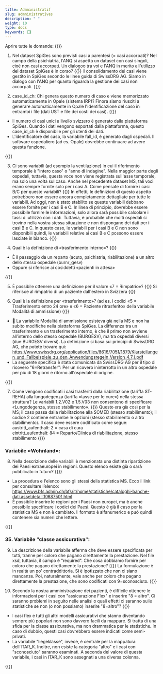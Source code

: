 ```yaml
---
title: Admninistratif
slug: admninistratives
description: " "
weight: 10
type: docs
keywords: []
---
```


Aprire tutte le domande: {{<collapsibleGroupCommand groupId="admninistratives">}}

1. Nel dataset SpiGes sono previsti casi a parentesi (= casi accorpati)? Nel campo della psichiatria, l'ANQ si aspetta un dataset con casi singoli, cioè non casi accorpati. Un dialogoo tra voi e l'ANQ in merito all'utilizzo del dataset SpiGes è in corso?
{{<collapsibleBlock groupId="admninistratives">}}
Il consolidamento dei casi viene gestito in SpiGes secondo le linee guida di SwissDRG AG. Siamo in dialogo con l'ANQ per quanto riguarda la gestione dei casi non accorpati.
{{</collapsibleBlock>}}

2. case_id_ch: Chi genera questo numero di caso e viene memorizzato automaticamente in Opale (sistema IRP)? Finora siamo riusciti a generare automaticamente in Opale l'identificazione del caso in entrambi i file (dati UST e file dei costi dei casi).
{{<collapsibleBlock groupId="admninistratives">}}
<ul>
<li> Il numero di casi unici a livello svizzero è generato dalla piattaforma SpiGes. Quando i dati vengono esportati dalla piattaforma, questo case_id_ch è disponibile per gli utenti dei dati. </li>
<li> L'identificatore del caso, la variabile fall_id, è generato dagli ospedali. Il software ospedaliero (ad es. Opale) dovrebbe continuare ad avere questa funzione. </li>
</ul>
{{</collapsibleBlock>}}

3. Ci sono variabili (ad esempio la ventilazione) in cui il riferimento temporale è "intero caso" o "anno di indagine". Nella maggior parte degli ospedali, tuttavia, questa voce non viene registrata sull'asse temporale, ma solo una volta sul caso. Anche nel precedente dataset MS, tali voci erano sempre fornite solo per i casi A. Come pensate di fornire i casi B/C per queste variabili?
{{<collapsibleBlock groupId="admninistratives">}}
In effetti, le definizioni di questo aspetto potrebbero non essere ancora completamente dettagliate per tutte le variabili. Ad oggi, non è stato stabilito se queste variabili debbano essere fornite per i casi B e C. 
In linea di principio, dovrebbe essere possibile fornire le informazioni, solo allora sarà possibile calcolare i tassi di utilizzo con i dati. Tuttavia, è probabile che molti ospedali si trovino nella vostra stessa situazione e non dispongano dei dati per i casi B e C. In questo caso, le variabili per i casi B e C non sono disponibili quindi, le variabili relative ai casi B e C possono essere lasciate in bianco.
{{</collapsibleBlock>}}

4. Qual è la definizione di «trasferimento interno»?
{{<collapsibleBlock groupId="admninistratives">}}
<ul>
<li> È il passaggio da un reparto (acuto, psichiatria, riabilitazione) a un altro dello stesso ospedale (burnr_gesv) </li>
<li> Oppure si riferisce ai cosiddetti «pazienti in attesa» </li>
</ul>
{{</collapsibleBlock>}}

5. È possibile ottenere una definizione per il valore «7 = Rimpatrio»?
{{<collapsibleBlock groupId="admninistratives">}}
Si riferisce al rimpatrio di un paziente dall'estero in Svizzera 
{{</collapsibleBlock>}}

6. Qual è la definizione per «trasferimento»? (ad es. i codici «5 = Trasferimento entro 24 ore» e «6 = Paziente ritrasferito» della variabile Modalità di ammissione)
{{<collapsibleBlock groupId="admninistratives">}}
<ul>
<li> 	La variabile Modalità di ammissione esisteva già nella MS e non ha subito modifiche nella piattaforma SpiGes. La differenza tra un trasferimento e un trasferimento interno, è che il primo non avviene all’interno dello stesso ospedale (BURGESV), ma tra ospedali diversi (due BURGESV diversi). La definizione si basa sui principi di SwissDRG AG, che potete trovare qui:  <a href="https://www.swissdrg.org/application/files/8616/7051/1879/Klarstellungen_und_Fallbeispiele_zu_den_Anwendungsregeln_Version_4.7_i.pdf"> https://www.swissdrg.org/application/files/8616/7051/1879/Klarstellungen_und_Fallbeispiele_zu_den_Anwendungsregeln_Version_4.7_i.pdf </a> </li>
<li> La seguente specifica è stata comunicata da SwissDRG AG per il tipo di ricovero "6=Retransfer": Per un ricovero ininterrotto in un altro ospedale per più di 18 giorni e ritorno all'ospedale di origine.  </li>
</ul>
{{</collapsibleBlock>}}

7. Come vengono codificati i casi trasferiti dalla riabilitazione (tariffa ST-REHA) alla lungodegenza (tariffa «tasse per le cure») nella stessa struttura? Le variabili 1.2.V02 e 1.5.V03 non consentono di specificare «Lungodegenza, stesso stabilimento».
{{<collapsibleBlock groupId="admninistratives">}}
Questo era già così per la MS; il caso passa dalla riabilitazione alla SOMED (stesso stabilimento); il codice 2 contiene entrambe le opzioni (stesso stabilimento o altro stabilimento). Il caso deve essere codificato come segue: <br />
austritt_aufenthalt: 2 = casa di cura <br />
eintritt_aufenthalt: 84 = Reparto/Clinica di riabilitazione, stesso stabilimento
{{</collapsibleBlock>}}

### Variabile «Wohnland»: 

8. Nella descrizione delle variabili è menzionata una distinta ripartizione dei Paesi extraeuropei in regioni. Questo elenco esiste già o sarà pubblicato in futuro?
{{<collapsibleBlock groupId="admninistratives">}}
<ul>
<li> La procedura e l'elenco sono gli stessi della statistica MS. Ecco il link per consultare l’elenco:  <a href="https://www.bfs.admin.ch/bfs/it/home/statistiche/cataloghi-banche-dati.assetdetail.10687501.html"> https://www.bfs.admin.ch/bfs/it/home/statistiche/cataloghi-banche-dati.assetdetail.10687501.html </a> </li>
<li> È possibile inserire le regioni per i Paesi non europei, ma è anche possibile specificare i codici dei Paesi. Questo è già il caso per la statistica MS e non è cambiato. Il formato è alfanumerico e può quindi contenere sia numeri che lettere. </li>
</ul>
{{</collapsibleBlock>}}

###	35.	Variabile "classe assicurativa": 

9. La descrizione della variabile afferma che deve essere specificata per tutti, tranne per coloro che pagano direttamente la prestazione. Nel file xsd, tuttavia, il campo è "required". Che cosa dobbiamo fornire per coloro che pagano direttamente la prestazione?
{{<collapsibleBlock groupId="admninistratives">}}
La formulazione è in realtà un po' contraddittoria. Si è ipotizzato che non ci siano mancanze. Poi, naturalmente, vale anche per coloro che pagano direttamente la prestazione, che sono codificati con 9=sconosciuto.
{{</collapsibleBlock>}}

10.	Secondo la nostra amministrazione dei pazienti, è difficile ottenere le informazioni per i casi con "assicurazione Flex" e inserire "8 = altro".  Ci saranno problemi in seguito nelle analisi o quali effetti ci saranno sulle statistiche se non (o non possiamo) inserire "8=altro"?
{{<collapsibleBlock groupId="admninistratives">}}
<ul>
<li> I casi flex e tutti gli altri modelli assicurativi che stanno diventando sempre più popolari non sono davvero facili da mappare. Si tratta di una sfida per la classe assicurativa, ma non drammatica per le statistiche. In caso di dubbio, questi casi dovrebbero essere indicati come semi-privati. </li>
<li> La variabile "liegeklasse", invece, è centrale per la mappatura dell'ITAR_K. Inoltre, non esiste la categoria "altro" e i casi con "sconosciuto" saranno esaminati. A seconda del valore di questa variabile, i casi in ITAR_K sono assegnati a una diversa colonna. </li>
</ul>
{{</collapsibleBlock>}}
